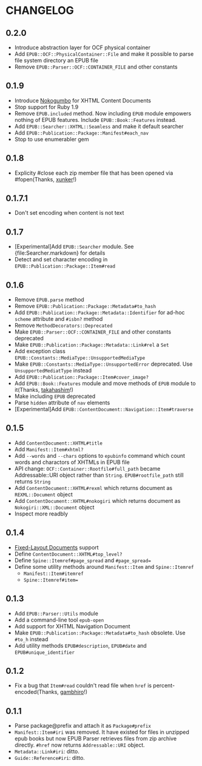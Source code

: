 CHANGELOG
=========

0.2.0
-----

* Introduce abstraction layer for OCF physical container
* Add `EPUB::OCF::PhysicalContainer::File` and make it possible to parse file system directory an EPUB file
* Remove `EPUB::Parser::OCF::CONTAINER_FILE` and other constants

0.1.9
-----

* Introduce [Nokogumbo][] for XHTML Content Documents
* Stop support for Ruby 1.9
* Remove `EPUB.included` method. Now including `EPUB` module empowers nothing of EPUB features. Include `EPUB::Book::Features` instead.
* Add `EPUB::Searcher::XHTML::Seamless` and make it default searcher
* Add `EPUB::Publication::Package::Manifest#each_nav`
* Stop to use enumerabler gem

[nokogumbo]: https://github.com/rubys/nokogumbo/

0.1.8
-----

* Explicity #close each zip member file that has been opened via #fopen(Thanks, [xunker][]!)

[xunker]: https://github.com/xunker

0.1.7.1
-------

* Don't set encoding when content is not text

0.1.7
-----

* [Experimental]Add `EPUB::Searcher` module. See {file:Searcher.markdown} for details
* Detect and set character encoding in `EPUB::Publication::Package::Item#read`

0.1.6
-----
* Remove `EPUB.parse` method
* Remove `EPUB::Publication::Package::Metadata#to_hash`
* Add `EPUB::Publication::Package::Metadata::Identifier` for ad-hoc `scheme` attribute and `#isbn?` method
* Remove `MethodDecorators::Deprecated`
* Make `EPUB::Parser::OCF::CONTAINER_FILE` and other constants deprecated
* Make `EPUB::Publication::Package::Metadata::Link#rel` a `Set`
* Add exception class `EPUB::Constants::MediaType::UnsupportedMediaType`
* Make `EPUB::Constants::MediaType::UnsupportedError` deprecated. Use `UnsupportedMediatType` instead
* Add `EPUB::Publication::Package::Item#cover_image?`
* Add `EPUB::Book::Features` module and move methods of `EPUB` module to it(Thanks, [takahashim][]!)
* Make including `EPUB` deprecated
* Parse `hidden` attribute of `nav` elements
* [Experimental]Add `EPUB::ContentDocument::Navigation::Item#traverse`

[takahashim]: https://github.com/takahashim

0.1.5
-----
* Add `ContentDocument::XHTML#title`
* Add `Manifest::Item#xhtml?`
* Add `--words` and `--chars` options to `epubinfo` command which count words and charactors of XHTMLs in EPUB file
* API change: `OCF::Container::Rootfile#full_path` became Addressable::URI object rather than `String`. `EPUB#rootfile_path` still returns `String`
* Add `ContentDocument::XHTML#rexml` which returns document as `REXML::Document` object
* Add `ContentDocument::XHTML#nokogiri` which returns document as `Nokogiri::XML::Document` object
* Inspect more readbly

0.1.4
-----
* [Fixed-Layout Documents][fixed-layout] support
* Define `ContentDocument::XHTML#top_level?`
* Define `Spine::Itemref#page_spread` and `#page_spread=`
* Define some utility methods around `Manifest::Item` and `Spine::Itemref`
  * `Manifest::Item#itemref`
  * `Spine::Itemref#item=`

[fixed-layout]: http://www.idpf.org/epub/fxl/

0.1.3
-----
* Add `EPUB::Parser::Utils` module
* Add a command-line tool `epub-open`
* Add support for XHTML Navigation Document
* Make `EPUB::Publication::Package::Metadata#to_hash` obsolete. Use `#to_h` instead
* Add utility methods `EPUB#description`, `EPUB#date` and `EPUB#unique_identifier`

0.1.2
-----
* Fix a bug that `Item#read` couldn't read file when `href` is percent-encoded(Thanks, [gambhiro][]!)

[gambhiro]: https://github.com/gambhiro

0.1.1
-----
* Parse package@prefix and attach it as `Package#prefix`
* `Manifest::Item#iri` was removed. It have existed for files in unzipped epub books but now EPUB Parser retrieves files from zip archive directly. `#href` now returns `Addressable::URI` object.
* `Metadata::Link#iri`: ditto.
* `Guide::Reference#iri`: ditto.
